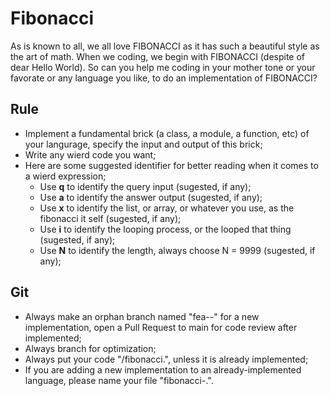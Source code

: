 # Fibonacci
As is known to all, we all love FIBONACCI as it has such a beautiful style as the art of math. When we coding, we begin with FIBONACCI (despite of dear Hello World). So can you help me coding in your mother tone or your favorate or any language you like, to do an implementation of FIBONACCI?

## Rule
- Implement a fundamental brick (a class, a module, a function, etc) of your langurage, specify the input and output of this brick;
- Write any wierd code you want;
- Here are some suggested identifier for better reading when it comes to a wierd expression;
  - Use **q** to identify the query input (sugested, if any);
  - Use **a** to identify the answer output (sugested, if any);
  - Use **x** to identify the list, or array, or whatever you use, as the fibonacci it self (sugested, if any);
  - Use **i** to identify the looping process, or the looped that thing (sugested, if any);
  - Use **N** to identify the length, always choose N = 9999 (sugested, if any);

## Git
- Always make an orphan branch named "fea-<language>-<whateverdiffers>" for a new implementation, open a Pull Request to main for code review after implemented;
- Always branch for optimization;
- Always put your code "<language>/fibonacci.<somewhatlangsuffix>", unless it is already implemented;
- If you are adding a new implementation to an already-implemented language, please name your file "fibonacci-<whateverdiffers>.<somewhatlangsuffix>".
